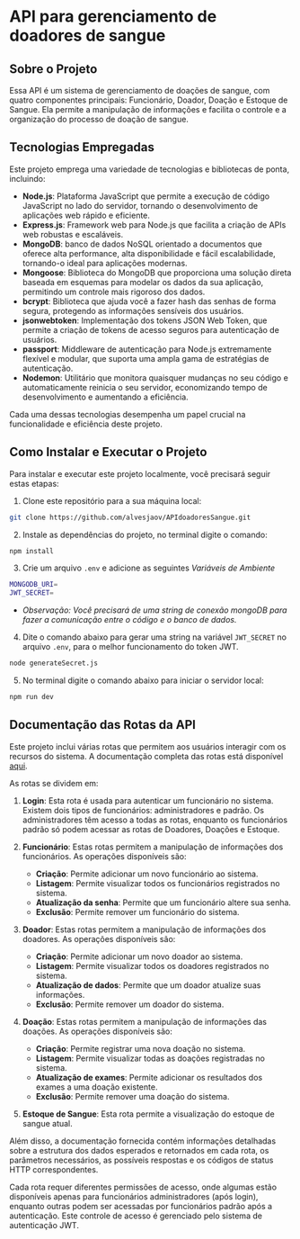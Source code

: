 # API para gerenciamento de doadores de sangue

## Sobre o Projeto

Essa API é um sistema de gerenciamento de doações de sangue, com quatro componentes principais: Funcionário, Doador, Doação e Estoque de Sangue. Ela permite a manipulação de informações e facilita o controle e a organização do processo de doação de sangue.

## Tecnologias Empregadas

Este projeto emprega uma variedade de tecnologias e bibliotecas de ponta, incluindo:

- **Node.js**: Plataforma JavaScript que permite a execução de código JavaScript no lado do servidor, tornando o desenvolvimento de aplicações web rápido e eficiente.
- **Express.js**: Framework web para Node.js que facilita a criação de APIs web robustas e escaláveis.
- **MongoDB**: banco de dados NoSQL orientado a documentos que oferece alta performance, alta disponibilidade e fácil escalabilidade, tornando-o ideal para aplicações modernas.
- **Mongoose**: Biblioteca do MongoDB que proporciona uma solução direta baseada em esquemas para modelar os dados da sua aplicação, permitindo um controle mais rigoroso dos dados.
- **bcrypt**: Biblioteca que ajuda você a fazer hash das senhas de forma segura, protegendo as informações sensíveis dos usuários.
- **jsonwebtoken**: Implementação dos tokens JSON Web Token, que permite a criação de tokens de acesso seguros para autenticação de usuários.
- **passport**: Middleware de autenticação para Node.js extremamente flexível e modular, que suporta uma ampla gama de estratégias de autenticação.
- **Nodemon**: Utilitário que monitora quaisquer mudanças no seu código e automaticamente reinicia o seu servidor, economizando tempo de desenvolvimento e aumentando a eficiência.

Cada uma dessas tecnologias desempenha um papel crucial na funcionalidade e eficiência deste projeto.

## Como Instalar e Executar o Projeto

Para instalar e executar este projeto localmente, você precisará seguir estas etapas:

1. Clone este repositório para a sua máquina local:

```bash
git clone https://github.com/alvesjaov/APIdoadoresSangue.git
```

2. Instale as dependências do projeto, no terminal digite o comando:

```bash
npm install
```

3. Crie um arquivo `.env` e adicione as seguintes *Variáveis de Ambiente*

```bash
MONGODB_URI=
JWT_SECRET=
```

- *Observação: Você precisará de uma string de conexão mongoDB para fazer a comunicação entre o código e o banco de dados.*

4. Dite o comando abaixo para gerar uma string na variável `JWT_SECRET` no arquivo `.env`, para o melhor funcionamento do token JWT.

```bash
node generateSecret.js
```

5. No terminal digite o comando abaixo para iniciar o servidor local:

```bash
npm run dev
```

## Documentação das Rotas da API

Este projeto inclui várias rotas que permitem aos usuários interagir com os recursos do sistema. A documentação completa das rotas está disponível [aqui](https://apidoadoressangue.vercel.app/api-docs/).

As rotas se dividem em:

1. **Login**: Esta rota é usada para autenticar um funcionário no sistema. Existem dois tipos de funcionários: administradores e padrão. Os administradores têm acesso a todas as rotas, enquanto os funcionários padrão só podem acessar as rotas de Doadores, Doações e Estoque.

2. **Funcionário**: Estas rotas permitem a manipulação de informações dos funcionários. As operações disponíveis são:
    - **Criação**: Permite adicionar um novo funcionário ao sistema.
    - **Listagem**: Permite visualizar todos os funcionários registrados no sistema.
    - **Atualização da senha**: Permite que um funcionário altere sua senha.
    - **Exclusão**: Permite remover um funcionário do sistema.

3. **Doador**: Estas rotas permitem a manipulação de informações dos doadores. As operações disponíveis são:
    - **Criação**: Permite adicionar um novo doador ao sistema.
    - **Listagem**: Permite visualizar todos os doadores registrados no sistema.
    - **Atualização de dados**: Permite que um doador atualize suas informações.
    - **Exclusão**: Permite remover um doador do sistema.

4. **Doação**: Estas rotas permitem a manipulação de informações das doações. As operações disponíveis são:
    - **Criação**: Permite registrar uma nova doação no sistema.
    - **Listagem**: Permite visualizar todas as doações registradas no sistema.
    - **Atualização de exames**: Permite adicionar os resultados dos exames a uma doação existente.
    - **Exclusão**: Permite remover uma doação do sistema.

5. **Estoque de Sangue**: Esta rota permite a visualização do estoque de sangue atual.

Além disso, a documentação fornecida contém informações detalhadas sobre a estrutura dos dados esperados e retornados em cada rota, os parâmetros necessários, as possíveis respostas e os códigos de status HTTP correspondentes.

Cada rota requer diferentes permissões de acesso, onde algumas estão disponíveis apenas para funcionários administradores (após login), enquanto outras podem ser acessadas por funcionários padrão após a autenticação. Este controle de acesso é gerenciado pelo sistema de autenticação JWT.
